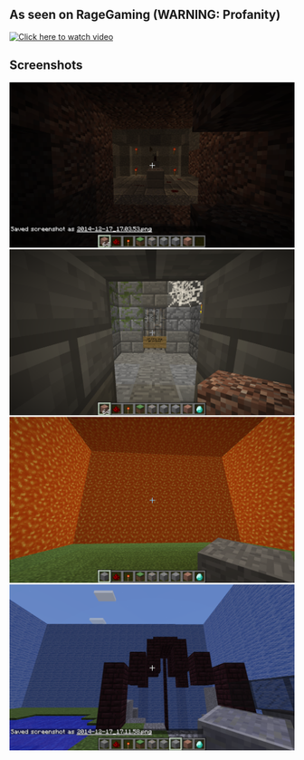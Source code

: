 ## As seen on RageGaming (WARNING: Profanity)

[![Click here to watch video](http://img.youtube.com/vi/2Kcm7kid33Y/0.jpg)](https://www.youtube.com/watch?v=2Kcm7kid33Y&t=16m9s)

## Screenshots

![Cave Crypt](https://raw.githubusercontent.com/chrisvfritz/parks-through-time/master/screenshots/cave-crypt.png)
![Cave Maze](https://raw.githubusercontent.com/chrisvfritz/parks-through-time/master/screenshots/cave-maze.png)
![Flame Wall](https://raw.githubusercontent.com/chrisvfritz/parks-through-time/master/screenshots/flame-wall.png)
![Oil Well](https://raw.githubusercontent.com/chrisvfritz/parks-through-time/master/screenshots/oil-well.png)
